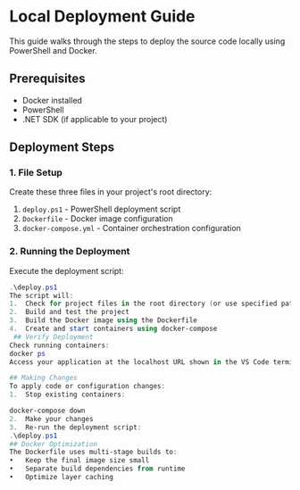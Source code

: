 # Local Deployment Guide

This guide walks through the steps to deploy the source code locally using PowerShell and Docker.

## Prerequisites
- Docker installed
- PowerShell
- .NET SDK (if applicable to your project)

## Deployment Steps

### 1. File Setup
Create these three files in your project's root directory:

1. `deploy.ps1` - PowerShell deployment script
2. `Dockerfile` - Docker image configuration
3. `docker-compose.yml` - Container orchestration configuration

### 2. Running the Deployment
Execute the deployment script:
```powershell
.\deploy.ps1
The script will:
1.	Check for project files in the root directory (or use specified path)
2.	Build and test the project
3.	Build the Docker image using the Dockerfile
4.	Create and start containers using docker-compose
 ## Verify Deployment
Check running containers:
docker ps
Access your application at the localhost URL shown in the VS Code terminal.

## Making Changes
To apply code or configuration changes:
1.	Stop existing containers:

docker-compose down
2.	Make your changes
3.	Re-run the deployment script:
.\deploy.ps1
## Docker Optimization
The Dockerfile uses multi-stage builds to:
•	Keep the final image size small
•	Separate build dependencies from runtime
•	Optimize layer caching